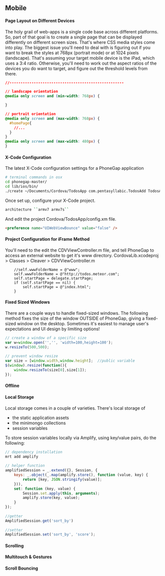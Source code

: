 ## Mobile


#### Page Layout on Different Devices

The holy grail of web-apps is a single code base across different platforms.  So, part of that goal is to create a single page that can be displayed differently on different screen sizes.  That's where CSS media styles come into play.  The biggest issue you'll need to deal with is figuring out if you want to break the styles at 768px (portrait mode) or at 1024 pixels (landscape).  That's assuming your target mobile device is the iPad, which uses a 3:4 ratio.  Otherwise, you'll need to work out the aspect ratios of the devices you do want to target, and figure out the threshold levels from there.  

````css
//----------------------------------------------------

// landscape orientation
@media only screen and (min-width: 768px) {

}

// portrait orientation
@media only screen and (max-width: 768px) {
  #homePage{
    //...
  }
}
@media only screen and (max-width: 480px) {
}

````

#### X-Code Configuration

The latest X-Code configuration settings for a PhoneGap application

````sh
# terminal commands in osx
cd phonegap-master/
cd lib/ios/bin/
./create ~/Documents/Cordova/TodosApp com.pentasyllabic.TodosAdd TodosApp
````

Once set up, configure your X-Code project.  
````sh
architecture ``armv7 armv7s``  
````

And edit the project Cordova/TodosApp/config.xm file.  
````html
<preference name="UIWebViewBounce" value="false" />
````

#### Project Configuration for iFrame Method

You'll need to the edit the CDVViewController.m file, and tell PhoneGap to access an external website to get it's www directory.  CordovaLib.xcodeproj > Classes > Cleaver > CDVViewController.m  
````Obj-C
    //self.wwwFolderName = @"www";
    self.wwwFolderName = @"http://todos.meteor.com";
    self.startPage = delegate.startPage;
    if (self.startPage == nil) {
        self.startPage = @"index.html";
    }
````
#### Fixed Sized Windows

There are a couple ways to handle fixed-sized windows.  The following method fixes the size of the window OUTSIDE of PhoneGap, giving a fixed-sized window on the desktop.  Sometimes it's easiest to manage user's expectations and UI design by limiting options!  
````js
// create a window of a specific size
var w=window.open('','', 'width=100,height=100');
w.resizeTo(500,500);
 
// prevent window resize
var size = [window.width,window.height];  //public variable
$(window).resize(function(){
    window.resizeTo(size[0],size[1]);
});
````

#### Offline 


#### Local Storage

Local storage comes in a couple of varieties.  There's local storage of  
- the static application assets
- the minimongo collections
- session variables


To store session variables locally via Amplify, using key/value pairs, do the following:  
````js
// dependency installation
mrt add amplify
 
// helper function
amplifiedSession = _.extend({}, Session, {
    keys: _.object(_.map(amplify.store(), function (value, key) {
        return [key, JSON.stringify(value)];
    })),
    set: function (key, value) {
        Session.set.apply(this, arguments);
        amplify.store(key, value);
    }
});
 
//getter
AmplifiedSession.get('sort_by')
 
//setter
AmplifiedSession.set('sort_by', 'score');
````

#### Scrolling


#### Multitouch & Gestures


#### Scroll Bouncing
